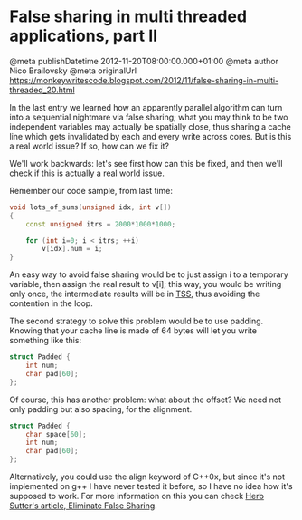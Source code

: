 # False sharing in multi threaded applications, part II

@meta publishDatetime 2012-11-20T08:00:00.000+01:00
@meta author Nico Brailovsky
@meta originalUrl https://monkeywritescode.blogspot.com/2012/11/false-sharing-in-multi-threaded_20.html

In the last entry we learned how an apparently parallel algorithm can turn into a sequential nightmare via false sharing; what you may think to be two independent variables may actually be spatially close, thus sharing a cache line which gets invalidated by each and every write across cores. But is this a real world issue? If so, how can we fix it?

We'll work backwards: let's see first how can this be fixed, and then we'll check if this is actually a real world issue.

Remember our code sample, from last time:

```c++
void lots_of_sums(unsigned idx, int v[])
{
	const unsigned itrs = 2000*1000*1000;

	for (int i=0; i < itrs; ++i)
		v[idx].num = i;
}
```

An easy way to avoid false sharing would be to just assign i to a temporary variable, then assign the real result to v[i]; this way, you would be writing only once, the intermediate results will be in [TSS](http://en.wikipedia.org/wiki/Thread-local_storage), thus avoiding the contention in the loop.

The second strategy to solve this problem would be to use padding. Knowing that your cache line is made of 64 bytes will let you write something like this:

```c++
struct Padded {
	int num;
	char pad[60];
};
```

Of course, this has another problem: what about the offset? We need not only padding but also spacing, for the alignment.

```c++
struct Padded {
	char space[60];
	int num;
	char pad[60];
};
```

Alternatively, you could use the align keyword of C++0x, but since it's not implemented on g++ I have never tested it before, so I have no idea how it's supposed to work. For more information on this you can check [Herb Sutter's article, Eliminate False Sharing](http://drdobbs.com/go-parallel/article/showArticle.jhtml?articleID=217500206).

